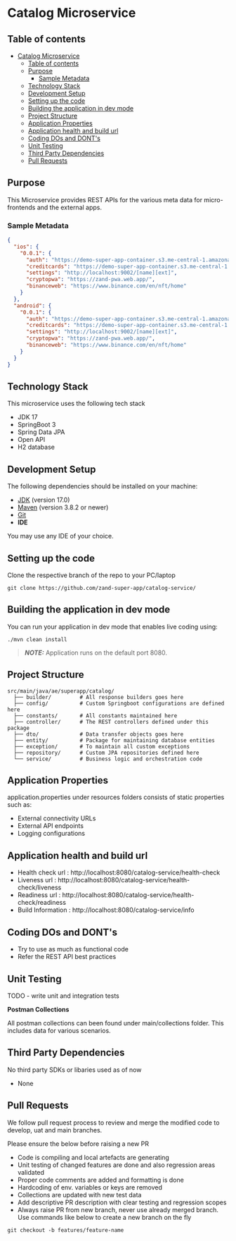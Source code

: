 # Catalog Microservice

## Table of contents

- [Catalog Microservice](#catalog-microservice)
  - [Table of contents](#table-of-contents)
  - [Purpose](#purpose)
    - [Sample Metadata](#sample-metadata)
  - [Technology Stack](#technology-stack)
  - [Development Setup](#development-setup)
  - [Setting up the code](#setting-up-the-code)
  - [Building the application in dev mode](#building-the-application-in-dev-mode)
  - [Project Structure](#project-structure)
  - [Application Properties](#application-properties)
  - [Application health and build url](#application-health-and-build-url)
  - [Coding DOs and DONT's](#coding-dos-and-donts)
  - [Unit Testing](#unit-testing)
  - [Third Party Dependencies](#third-party-dependencies)
  - [Pull Requests](#pull-requests)

## Purpose

This Microservice provides REST APIs for the various meta data for micro-frontends and the external apps.

### Sample Metadata

```json
{
  "ios": {
    "0.0.1": {
      "auth": "https://demo-super-app-container.s3.me-central-1.amazonaws.com/auth-bundle-ios@0.0.1/[name][ext]",
      "creditcards": "https://demo-super-app-container.s3.me-central-1.amazonaws.com/credit-card-onboarding-ios@0.0.1/[name][ext]",
      "settings": "http://localhost:9002/[name][ext]",
      "cryptopwa": "https://zand-pwa.web.app/",
      "binanceweb": "https://www.binance.com/en/nft/home"
    }
  },
  "android": {
    "0.0.1": {
      "auth": "https://demo-super-app-container.s3.me-central-1.amazonaws.com/auth-bundle-android@0.0.1/[name][ext]",
      "creditcards": "https://demo-super-app-container.s3.me-central-1.amazonaws.com/credit-card-onboarding-android@0.0.1/[name][ext]",
      "settings": "http://localhost:9002/[name][ext]",
      "cryptopwa": "https://zand-pwa.web.app/",
      "binanceweb": "https://www.binance.com/en/nft/home"
    }
  }
}
```

## Technology Stack

This microservice uses the following tech stack

- JDK 17
- SpringBoot 3
- Spring Data JPA
- Open API
- H2 database

## Development Setup

The following dependencies should be installed on your machine:

- [JDK](https://www.oracle.com/java/technologies/javase/jdk17-archive-downloads.html) (version 17.0)
- [Maven](https://maven.apache.org/download.cgi) (version 3.8.2 or newer)
- [Git](https://git-scm.com/)
- **IDE**

You may use any IDE of your choice.

## Setting up the code

Clone the respective branch of the repo to your PC/laptop

```shell script
git clone https://github.com/zand-super-app/catalog-service/
```

## Building the application in dev mode

You can run your application in dev mode that enables live coding using:

```shell script
./mvn clean install
```

> **_NOTE:_** Application runs on the default port 8080.

## Project Structure

```
src/main/java/ae/superapp/catalog/
  ├── builder/         # All response builders goes here
  ├── config/          # Custom Springboot configurations are defined here
  ├── constants/       # All constants maintained here
  ├── controller/      # The REST controllers defined under this package
  ├── dto/             # Data transfer objects goes here
  ├── entity/          # Package for maintaining database entities
  ├── exception/       # To maintain all custom exceptions
  ├── repository/      # Custom JPA repositories defined here
  └── service/         # Business logic and orchestration code
```

## Application Properties

application.properties under resources folders consists of static properties such as:

- External connectivity URLs
- External API endpoints
- Logging configurations

## Application health and build url

- Health check url : http://localhost:8080/catalog-service/health-check
- Liveness url : http://localhost:8080/catalog-service/health-check/liveness
- Readiness url : http://localhost:8080/catalog-service/health-check/readiness
- Build Information : http://localhost:8080/catalog-service/info

## Coding DOs and DONT's

- Try to use as much as functional code
- Refer the REST API best practices

## Unit Testing

TODO - write unit and integration tests

**Postman Collections**

All postman collections can been found under main/collections folder. This includes data for various scenarios.

## Third Party Dependencies

No third party SDKs or libaries used as of now

- None

## Pull Requests

We follow pull request process to review and merge the modified code to develop, uat and main branches.

Please ensure the below before raising a new PR

- Code is compiling and local artefacts are generating
- Unit testing of changed features are done and also regression areas validated
- Proper code comments are added and formatting is done
- Hardcoding of env. variables or keys are removed
- Collections are updated with new test data
- Add descriptive PR description with clear testing and regression scopes
- Always raise PR from new branch, never use already merged branch. Use commands like below to create a new branch on the fly

```shell script
git checkout -b features/feature-name
```

